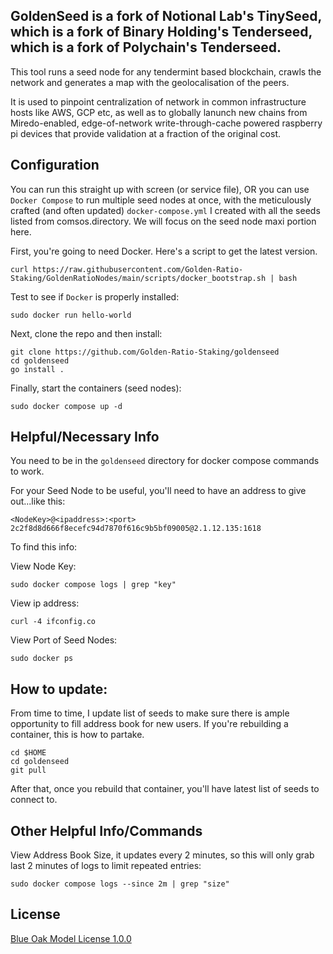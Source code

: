 ## GoldenSeed is a fork of Notional Lab's TinySeed, which is a fork of Binary Holding's Tenderseed, which is a fork of Polychain's Tenderseed.

This tool runs a seed node for any tendermint based blockchain, crawls the network and generates a map with the geolocalisation of the peers.

It is used to pinpoint centralization of network in common infrastructure hosts like AWS, GCP etc, as well as to globally lanunch new chains from Miredo-enabled, edge-of-network write-through-cache powered raspberry pi devices that provide validation at a fraction of the original cost. 
 

## Configuration

You can run this straight up with screen (or service file), OR you can use `Docker Compose` to run multiple seed nodes at once, with the meticulously crafted (and often updated) `docker-compose.yml` I created with all the seeds listed from comsos.directory. We will focus on the seed node maxi portion here.

First, you're going to need Docker. Here's a script to get the latest version.
```
curl https://raw.githubusercontent.com/Golden-Ratio-Staking/GoldenRatioNodes/main/scripts/docker_bootstrap.sh | bash
```

Test to see if `Docker` is properly installed:
```
sudo docker run hello-world
```

Next, clone the repo and then install:
```
git clone https://github.com/Golden-Ratio-Staking/goldenseed
cd goldenseed
go install .
```

Finally, start the containers (seed nodes):
```
sudo docker compose up -d
```

## Helpful/Necessary Info

You need to be in the `goldenseed` directory for docker compose commands to work.

For your Seed Node to be useful, you'll need to have an address to give out...like this: 
```
<NodeKey>@<ipaddress>:<port>
2c2f8d8d666f8ecefc94d7870f616c9b5bf09005@2.1.12.135:1618
```

To find this info:

View Node Key:
```
sudo docker compose logs | grep "key"
```
View ip address:
```
curl -4 ifconfig.co
```
View Port of Seed Nodes:
```
sudo docker ps
```

## How to update:
From time to time, I update list of seeds to make sure there is ample opportunity to fill address book for new users. If you're rebuilding a container, this is how to partake. 
```
cd $HOME
cd goldenseed
git pull
```

After that, once you rebuild that container, you'll have latest list of seeds to connect to.

## Other Helpful Info/Commands
View Address Book Size, it updates every 2 minutes, so this will only grab last 2 minutes of logs to limit repeated entries:
```
sudo docker compose logs --since 2m | grep "size"
```

## License

[Blue Oak Model License 1.0.0](https://blueoakcouncil.org/license/1.0.0)
